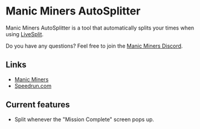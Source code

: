 # Manic Miners AutoSplitter

Manic Miners AutoSplitter is a tool that automatically splits your times when using [LiveSplit](http://livesplit.org/).

Do you have any questions? Feel free to join the [Manic Miners Discord](https://discord.com/channels/580269696369164299/1145630476137152523).

## Links
- [Manic Miners](https://manicminers.baraklava.com/)
- [Speedrun.com](https://www.speedrun.com/nl-NL/Manic_Miners)

## Current features
- Split whenever the "Mission Complete" screen pops up.
